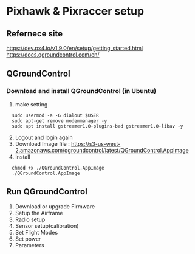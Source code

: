 # Pixhawk & Pixraccer setup

## Refernece site 
  https://dev.px4.io/v1.9.0/en/setup/getting_started.html
  https://docs.qgroundcontrol.com/en/

## QGroundControl
 ### Download and install QGroundControl (in Ubuntu)
  1. make setting
  ~~~
    sudo usermod -a -G dialout $USER
    sudo apt-get remove modemmanager -y
    sudo apt install gstreamer1.0-plugins-bad gstreamer1.0-libav -y
  ~~~
  2. Logout and login again
  3. Download Image file : https://s3-us-west-2.amazonaws.com/qgroundcontrol/latest/QGroundControl.AppImage
  4. Install
  ~~~
    chmod +x ./QGroundControl.AppImage
    ./QGroundControl.AppImage
  ~~~
## Run QGroundControl
  1. Download or upgrade Firmware
  2. Setup the Airframe
  3. Radio setup
  4. Sensor setup(calibration)
  5. Set Flight Modes
  6. Set power
  7. Parameters
